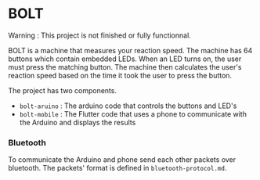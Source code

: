 # BOLT

Warning : This project is not finished or fully functionnal.

BOLT is a machine that measures your reaction speed. The machine has 64 buttons which contain embedded LEDs. When an LED turns on, the user must press the matching button. The machine then calculates the user's reaction speed based on the time it took the user to press the button.

The project has two components.
- `bolt-aruino` : The arduino code that controls the buttons and LED's
- `bolt-mobile` : The Flutter code that uses a phone to communicate with the Arduino and displays the results

### Bluetooth

To communicate the Arduino and phone send each other packets over bluetooth. The packets' format is defined in `bluetooth-protocol.md`.

